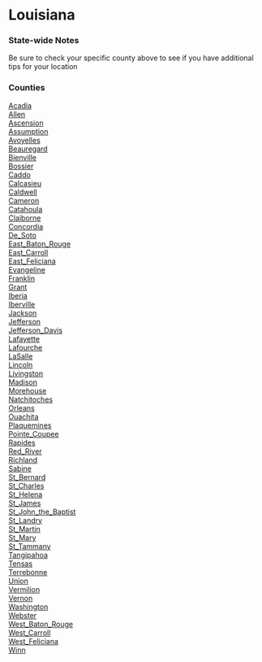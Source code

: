 # Louisiana

### State-wide Notes
Be sure to check your specific county above to see if you have additional tips for your location

### Counties
[Acadia](Acadia.md)\
[Allen](Allen.md)\
[Ascension](Ascension.md)\
[Assumption](Assumption.md)\
[Avoyelles](Avoyelles.md)\
[Beauregard](Beauregard.md)\
[Bienville](Bienville.md)\
[Bossier](Bossier.md)\
[Caddo](Caddo.md)\
[Calcasieu](Calcasieu.md)\
[Caldwell](Caldwell.md)\
[Cameron](Cameron.md)\
[Catahoula](Catahoula.md)\
[Claiborne](Claiborne.md)\
[Concordia](Concordia.md)\
[De_Soto](De_Soto.md)\
[East_Baton_Rouge](East_Baton_Rouge.md)\
[East_Carroll](East_Carroll.md)\
[East_Feliciana](East_Feliciana.md)\
[Evangeline](Evangeline.md)\
[Franklin](Franklin.md)\
[Grant](Grant.md)\
[Iberia](Iberia.md)\
[Iberville](Iberville.md)\
[Jackson](Jackson.md)\
[Jefferson](Jefferson.md)\
[Jefferson_Davis](Jefferson_Davis.md)\
[Lafayette](Lafayette.md)\
[Lafourche](Lafourche.md)\
[LaSalle](LaSalle.md)\
[Lincoln](Lincoln.md)\
[Livingston](Livingston.md)\
[Madison](Madison.md)\
[Morehouse](Morehouse.md)\
[Natchitoches](Natchitoches.md)\
[Orleans](Orleans.md)\
[Ouachita](Ouachita.md)\
[Plaquemines](Plaquemines.md)\
[Pointe_Coupee](Pointe_Coupee.md)\
[Rapides](Rapides.md)\
[Red_River](Red_River.md)\
[Richland](Richland.md)\
[Sabine](Sabine.md)\
[St_Bernard](St_Bernard.md)\
[St_Charles](St_Charles.md)\
[St_Helena](St_Helena.md)\
[St_James](St_James.md)\
[St_John_the_Baptist](St_John_the_Baptist.md)\
[St_Landry](St_Landry.md)\
[St_Martin](St_Martin.md)\
[St_Mary](St_Mary.md)\
[St_Tammany](St_Tammany.md)\
[Tangipahoa](Tangipahoa.md)\
[Tensas](Tensas.md)\
[Terrebonne](Terrebonne.md)\
[Union](Union.md)\
[Vermilion](Vermilion.md)\
[Vernon](Vernon.md)\
[Washington](Washington.md)\
[Webster](Webster.md)\
[West_Baton_Rouge](West_Baton_Rouge.md)\
[West_Carroll](West_Carroll.md)\
[West_Feliciana](West_Feliciana.md)\
[Winn](Winn.md)